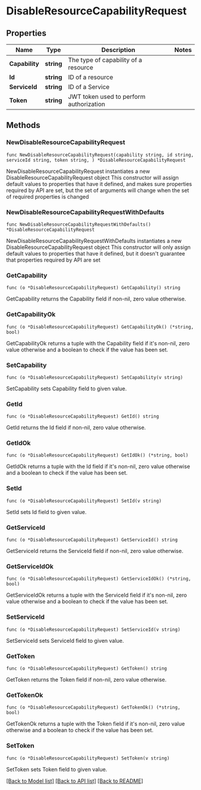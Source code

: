 # DisableResourceCapabilityRequest

## Properties

Name | Type | Description | Notes
------------ | ------------- | ------------- | -------------
**Capability** | **string** | The type of capability of a resource | 
**Id** | **string** | ID of a resource | 
**ServiceId** | **string** | ID of a Service | 
**Token** | **string** | JWT token used to perform authorization | 

## Methods

### NewDisableResourceCapabilityRequest

`func NewDisableResourceCapabilityRequest(capability string, id string, serviceId string, token string, ) *DisableResourceCapabilityRequest`

NewDisableResourceCapabilityRequest instantiates a new DisableResourceCapabilityRequest object
This constructor will assign default values to properties that have it defined,
and makes sure properties required by API are set, but the set of arguments
will change when the set of required properties is changed

### NewDisableResourceCapabilityRequestWithDefaults

`func NewDisableResourceCapabilityRequestWithDefaults() *DisableResourceCapabilityRequest`

NewDisableResourceCapabilityRequestWithDefaults instantiates a new DisableResourceCapabilityRequest object
This constructor will only assign default values to properties that have it defined,
but it doesn't guarantee that properties required by API are set

### GetCapability

`func (o *DisableResourceCapabilityRequest) GetCapability() string`

GetCapability returns the Capability field if non-nil, zero value otherwise.

### GetCapabilityOk

`func (o *DisableResourceCapabilityRequest) GetCapabilityOk() (*string, bool)`

GetCapabilityOk returns a tuple with the Capability field if it's non-nil, zero value otherwise
and a boolean to check if the value has been set.

### SetCapability

`func (o *DisableResourceCapabilityRequest) SetCapability(v string)`

SetCapability sets Capability field to given value.


### GetId

`func (o *DisableResourceCapabilityRequest) GetId() string`

GetId returns the Id field if non-nil, zero value otherwise.

### GetIdOk

`func (o *DisableResourceCapabilityRequest) GetIdOk() (*string, bool)`

GetIdOk returns a tuple with the Id field if it's non-nil, zero value otherwise
and a boolean to check if the value has been set.

### SetId

`func (o *DisableResourceCapabilityRequest) SetId(v string)`

SetId sets Id field to given value.


### GetServiceId

`func (o *DisableResourceCapabilityRequest) GetServiceId() string`

GetServiceId returns the ServiceId field if non-nil, zero value otherwise.

### GetServiceIdOk

`func (o *DisableResourceCapabilityRequest) GetServiceIdOk() (*string, bool)`

GetServiceIdOk returns a tuple with the ServiceId field if it's non-nil, zero value otherwise
and a boolean to check if the value has been set.

### SetServiceId

`func (o *DisableResourceCapabilityRequest) SetServiceId(v string)`

SetServiceId sets ServiceId field to given value.


### GetToken

`func (o *DisableResourceCapabilityRequest) GetToken() string`

GetToken returns the Token field if non-nil, zero value otherwise.

### GetTokenOk

`func (o *DisableResourceCapabilityRequest) GetTokenOk() (*string, bool)`

GetTokenOk returns a tuple with the Token field if it's non-nil, zero value otherwise
and a boolean to check if the value has been set.

### SetToken

`func (o *DisableResourceCapabilityRequest) SetToken(v string)`

SetToken sets Token field to given value.



[[Back to Model list]](../README.md#documentation-for-models) [[Back to API list]](../README.md#documentation-for-api-endpoints) [[Back to README]](../README.md)


